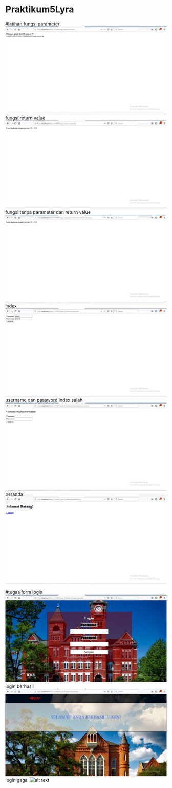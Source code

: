 # Praktikum5Lyra

#latihan
fungsi parameter
![alt text](https://github.com/lyrahrtn/Praktikum5Lyra/blob/master/fungsi%20parameter.JPG)
fungsi return value
![alt text](https://github.com/lyrahrtn/Praktikum5Lyra/blob/master/fungsi%20return%20value.JPG)
fungsi tanpa parameter dan return value
![alt text](https://github.com/lyrahrtn/Praktikum5Lyra/blob/master/fungsi%20tanpa%20parameter%20dan%20return%20value.JPG)
index
![alt text](https://github.com/lyrahrtn/Praktikum5Lyra/blob/master/index.JPG)
username dan password index salah
![alt text](https://github.com/lyrahrtn/Praktikum5Lyra/blob/master/index%20salah.JPG)
beranda
![alt text](https://github.com/lyrahrtn/Praktikum5Lyra/blob/master/Beranda.JPG)

#tugas
form login
![alt text](https://github.com/lyrahrtn/Praktikum5Lyra/blob/master/Tugas%20Login.JPG)
login berhasil
![alt text](https://github.com/lyrahrtn/Praktikum5Lyra/blob/master/login%20berhasil.JPG)
login gagal
![alt text](https://github.com/lyrahrtn/Praktikum5Lyra/blob/master/login%20gagal.JPG)
